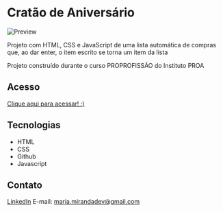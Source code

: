 # Cratão de Aniversário

![Preview](https://github.com/MaduSales/Dinamic-List/assets/166547195/668b5d7b-d29d-440a-96a0-48ef8ca09df0)

Projeto com HTML, CSS e JavaScript de uma lista automática de compras que, ao dar enter, o item escrito se torna um item da lista

Projeto construído durante o curso PROPROFISSÃO do Instituto PROA


## Acesso

[Clique aqui para acessar! :)](https://madusales.github.io/Dinamic-List/)

## Tecnologias
- HTML
- CSS
- Github
- Javascript

## Contato
[LinkedIn](https://www.linkedin.com/in/mariaeduardasales)
E-mail: maria.mirandadev@gmail.com
